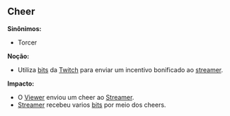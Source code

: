 ## Cheer

**Sinônimos:**
* Torcer

**Noção:** 
* Utiliza [bits](Bits) da [Twitch](Twitch) para enviar um incentivo bonificado ao [streamer](Streamer).

**Impacto:**
* O [Viewer](Viewer) enviou um cheer ao [Streamer](Streamer).
* [Streamer](Streamer) recebeu varios [bits](Bits) por meio dos cheers.